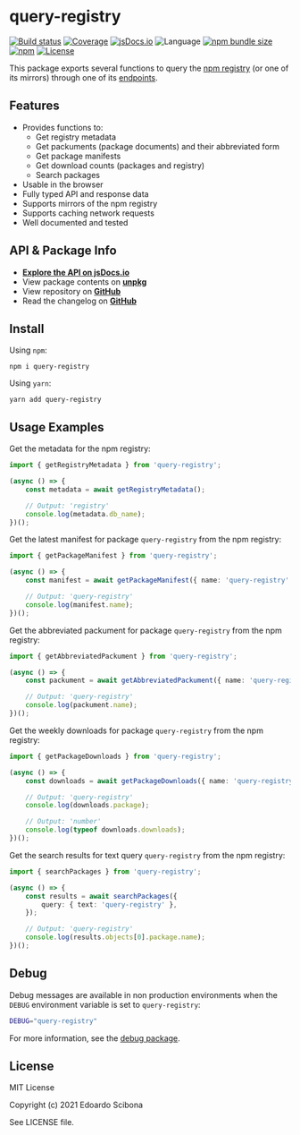 # query-registry

[![Build status](https://img.shields.io/github/actions/workflow/status/velut/node-query-registry/main.yml?branch=main)](https://github.com/velut/node-query-registry/actions?query=workflow%3ACI)
[![Coverage](https://img.shields.io/codecov/c/gh/velut/node-query-registry)](https://codecov.io/gh/velut/node-query-registry)
[![jsDocs.io](https://img.shields.io/badge/jsDocs.io-reference-blue)](https://www.jsdocs.io/package/query-registry)
![Language](https://img.shields.io/github/languages/top/velut/node-query-registry)
[![npm bundle size](https://img.shields.io/bundlephobia/min/query-registry)](https://bundlephobia.com/result?p=query-registry)
[![npm](https://img.shields.io/npm/v/query-registry)](https://www.npmjs.com/package/query-registry)
[![License](https://img.shields.io/github/license/velut/node-query-registry)](https://github.com/velut/node-query-registry/blob/main/LICENSE)

This package exports several functions to query the [npm registry](https://www.npmjs.com) (or one of its mirrors) through one of its [endpoints](https://github.com/npm/registry/blob/master/docs/REGISTRY-API.md).

## Features

-   Provides functions to:
    -   Get registry metadata
    -   Get packuments (package documents) and their abbreviated form
    -   Get package manifests
    -   Get download counts (packages and registry)
    -   Search packages
-   Usable in the browser
-   Fully typed API and response data
-   Supports mirrors of the npm registry
-   Supports caching network requests
-   Well documented and tested

## API & Package Info

-   [**Explore the API on jsDocs.io**](https://www.jsdocs.io/package/query-registry)
-   View package contents on [**unpkg**](https://unpkg.com/query-registry/)
-   View repository on [**GitHub**](https://github.com/velut/node-query-registry)
-   Read the changelog on [**GitHub**](https://github.com/velut/node-query-registry/blob/main/CHANGELOG.md)

## Install

Using `npm`:

```
npm i query-registry
```

Using `yarn`:

```
yarn add query-registry
```

## Usage Examples

Get the metadata for the npm registry:

```typescript
import { getRegistryMetadata } from 'query-registry';

(async () => {
    const metadata = await getRegistryMetadata();

    // Output: 'registry'
    console.log(metadata.db_name);
})();
```

Get the latest manifest for package `query-registry` from the npm registry:

```typescript
import { getPackageManifest } from 'query-registry';

(async () => {
    const manifest = await getPackageManifest({ name: 'query-registry' });

    // Output: 'query-registry'
    console.log(manifest.name);
})();
```

Get the abbreviated packument for package `query-registry` from the npm registry:

```typescript
import { getAbbreviatedPackument } from 'query-registry';

(async () => {
    const packument = await getAbbreviatedPackument({ name: 'query-registry' });

    // Output: 'query-registry'
    console.log(packument.name);
})();
```

Get the weekly downloads for package `query-registry` from the npm registry:

```typescript
import { getPackageDownloads } from 'query-registry';

(async () => {
    const downloads = await getPackageDownloads({ name: 'query-registry' });

    // Output: 'query-registry'
    console.log(downloads.package);

    // Output: 'number'
    console.log(typeof downloads.downloads);
})();
```

Get the search results for text query `query-registry` from the npm registry:

```typescript
import { searchPackages } from 'query-registry';

(async () => {
    const results = await searchPackages({
        query: { text: 'query-registry' },
    });

    // Output: 'query-registry'
    console.log(results.objects[0].package.name);
})();
```

## Debug

Debug messages are available in non production environments when the `DEBUG` environment variable is set to `query-registry`:

```bash
DEBUG="query-registry"
```

For more information, see the [debug package](https://www.npmjs.com/package/debug).

## License

MIT License

Copyright (c) 2021 Edoardo Scibona

See LICENSE file.
